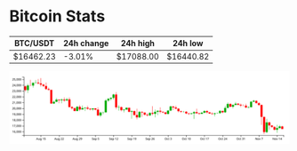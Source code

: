 # Bitcoin Stats

BTC/USDT|24h change|24h high|24h low|
|---|---|---|---|
|$16462.23|-3.01%|$17088.00|$16440.82|

<img src="./chart.svg">
